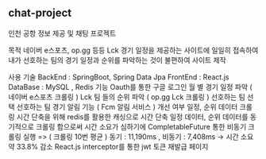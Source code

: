 ## chat-project
인천 공항 정보 제공 및 채팅 프로젝트

목적
네이버 e스포츠, op.gg 등등 Lck 경기 일정을 제공하는 사이트에 일일히 접속하여 내가 선호하는 팀의 경기 일정과 순위를 파악하는 것이 불편하여 사이트 제작

사용 기술
BackEnd : SpringBoot, Spring Data Jpa
FrontEnd : React.js
DataBase : MySQL , Redis
기능
Oauth를 통한 구글 로그인
월 별 경기 일정 파악 ( 네이버 e스포츠 크롤링 )
Lck 팀 들의 순위 파악 ( op.gg Lck 크롤링 )
선호하는 팀 선택
선호하는 팀 경기 알림 기능 ( Fcm 알림 서비스 )
개선 여부
일정, 순위 데이터 크롤링 시간 단축을 위해 redis를 활용한 캐싱으로 시간 단축
일정 데이터, 순위 데이터를 동기적으로 크롤링 함으로써 시간 소요가 심하기에 CompletableFuture 통한 비동기 크롤링 실행 => ( 크롤링 10번 평균 ) 동기 : 11,190ms , 비동기 : 7,408ms -> 시간 소요 약 33.8% 감소
React.js interceptor를 통한 jwt 토큰 재발급
페이지
